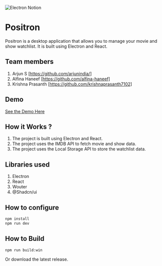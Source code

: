 ![Electron Notion](https://user-images.githubusercontent.com/64391274/235363274-375ce61c-721f-4543-a150-1b99525d54ac.png)

# Positron

Positron is a desktop application that allows you to manage your movie and show watchlist. It is built using Electron and React.

## Team members

1. Arjun S [https://github.com/arjunindia/]
2. Alfina Haneef [https://github.com/alfina-haneef]
3. Krishna Prasanth [https://github.com/krishnaprasanth7102]

## Demo

[See the Demo Here](https://youtu.be/pyhzNIJ5Y7o)

## How it Works ?

1. The project is built using Electron and React.
2. The project uses the IMDB API to fetch movie and show data.
3. The project uses the Local Storage API to store the watchlist data.

## Libraries used

1. Electron
2. React
3. Wouter
4. @Shadcn/ui

## How to configure

```bash
npm install
npm run dev
```

## How to Build

```bash
npm run build:win
```

Or download the latest release.
